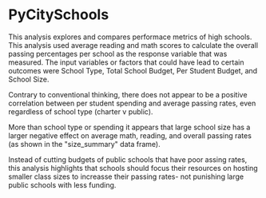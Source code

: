 # PyCitySchools

This analysis explores and compares performace metrics of high schools. This analysis used average reading and math scores to calculate the overall passing percentages per school as the response variable that was measured. The input variables or factors that could have lead to certain outcomes were School Type, Total School Budget,	Per Student Budget,	and School Size.

Contrary to conventional thinking, there does not appear to be a positive correlation between per student spending and average passing rates, even regardless of school type (charter v public).

More than school type or spending it appears that large school size has a larger negative effect on average math, reading, and overall passing rates (as shown in the "size_summary" data frame).

Instead of cutting budgets of public schools that have poor assing rates, this analysis highlights that schools should focus their resources on hosting smaller class sizes to increasse their passing rates- not punishing large public schools with less funding.
